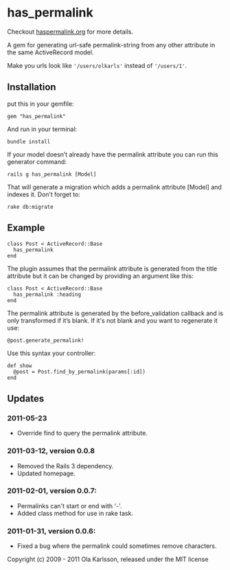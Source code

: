 # has_permalink

Checkout <a href="http://haspermalink.org">haspermalink.org</a> for more details.

A gem for generating url-safe permalink-string from any other attribute in the same ActiveRecord model.

Make you urls look like <code>'/users/olkarls'</code> instead of <code>'/users/1'</code>.

## Installation

put this in your gemfile:

    gem "has_permalink"

And run in your terminal:

    bundle install

If your model doesn’t already have the permalink attribute you can run this generator command:

    rails g has_permalink [Model]

That will generate a migration which adds a permalink attribute [Model] and indexes it. Don’t forget to:

    rake db:migrate

## Example

    class Post < ActiveRecord::Base
      has_permalink
    end

The plugin assumes that the permalink attribute is generated from the title attribute but it can be changed by providing an argument like this:

    class Post < ActiveRecord::Base
      has_permalink :heading
    end

The permalink attribute is generated by the before_validation callback and is only transformed if it’s blank. If it's not blank and you want to regenerate it use:

    @post.generate_permalink!

Use this syntax your controller:

    def show
      @post = Post.find_by_permalink(params[:id])
    end

## Updates

### 2011-05-23
* Override find to query the permalink attribute.

### 2011-03-12, version 0.0.8
* Removed the Rails 3 dependency.
* Updated homepage.

### 2011-02-01, version 0.0.7:
* Permalinks can't start or end with '-'.
* Added class method for use in rake task.

### 2011-01-31, version 0.0.6:
* Fixed a bug where the permalink could sometimes remove characters.

Copyright (c) 2009 - 2011 Ola Karlsson, released under the MIT license
